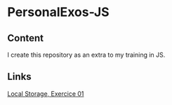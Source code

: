 # PersonalExos-JS

## Content
I create this repository as an extra to my training in JS.

## Links
[Local Storage, Exercice 01](localStorage01https://github.com/nataliacherman08/PersonalExos-JS/tree/main/localStorage01)